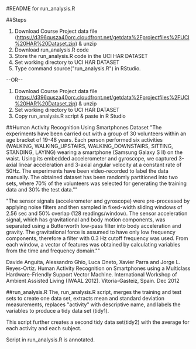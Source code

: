 #README for run_analysis.R

##Steps

1. Download Course Project data file (https://d396qusza40orc.cloudfront.net/getdata%2Fprojectfiles%2FUCI%20HAR%20Dataset.zip) & unzip
2. Download run_analysis.R code
3. Store the run_analysis.R code in the UCI HAR DATASET
4. Set working directory to UCI HAR DATASET
5. Type command source("run_analysis.R") in RStudio.

--OR--

1. Download Course Project data file (https://d396qusza40orc.cloudfront.net/getdata%2Fprojectfiles%2FUCI%20HAR%20Dataset.zip) & unzip
2. Set working directory to UCI HAR DATASET
3. Copy run_analysis.R script & paste in R Studio

##Human Activity Recognition Using Smartphones Dataset
"The experiments have been carried out with a group of 30 volunteers within an age bracket of 19-48 years. Each person performed six activities (WALKING, WALKING_UPSTAIRS, WALKING_DOWNSTAIRS, SITTING, STANDING, LAYING) wearing a smartphone (Samsung Galaxy S II) on the waist. Using its embedded accelerometer and gyroscope, we captured 3-axial linear acceleration and 3-axial angular velocity at a constant rate of 50Hz. The experiments have been video-recorded to label the data manually. The obtained dataset has been randomly partitioned into two sets, where 70% of the volunteers was selected for generating the training data and 30% the test data.""

"The sensor signals (accelerometer and gyroscope) were pre-processed by applying noise filters and then sampled in fixed-width sliding windows of 2.56 sec and 50% overlap (128 readings/window). The sensor acceleration signal, which has gravitational and body motion components, was separated using a Butterworth low-pass filter into body acceleration and gravity. The gravitational force is assumed to have only low frequency components, therefore a filter with 0.3 Hz cutoff frequency was used. From each window, a vector of features was obtained by calculating variables from the time and frequency domain."" 

Davide Anguita, Alessandro Ghio, Luca Oneto, Xavier Parra and Jorge L. Reyes-Ortiz. Human Activity Recognition on Smartphones using a Multiclass Hardware-Friendly Support Vector Machine. International Workshop of Ambient Assisted Living (IWAAL 2012). Vitoria-Gasteiz, Spain. Dec 2012


##run_analysis.R
The, run_analysis.R script, merges the training and test sets to create one data set, extracts mean and standard deviation measurements, replaces "activity" with descriptive name, and labels the variables to produce a tidy data set (tidy1).

This script further creates a second tidy data set(tidy2) with the average for each activity and each subject. 

Script in run_analysis.R is annotated.



